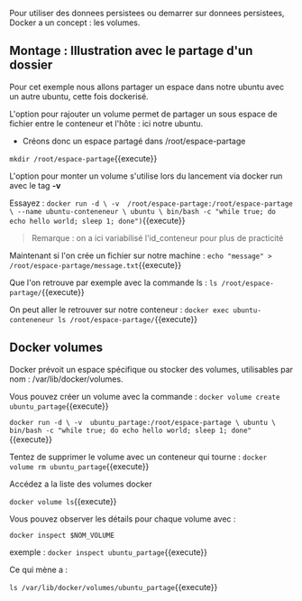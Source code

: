 Pour utiliser des donnees persistees ou demarrer sur donnees persistees, Docker a un concept : les volumes.

## Montage : Illustration avec le partage d'un dossier 

Pour cet exemple nous allons partager un espace dans notre ubuntu avec un autre ubuntu, cette fois dockerisé.

L'option pour rajouter un volume permet de partager un sous espace de fichier entre le conteneur et l'hôte : ici notre ubuntu.

- Créons donc un espace partagé dans /root/espace-partage

`
mkdir /root/espace-partage
`{{execute}}

L'option pour monter un volume s'utilise lors du lancement via docker run avec le tag **-v**

Essayez :
`
docker run -d \
-v  /root/espace-partage:/root/espace-partage \
--name ubuntu-conteneneur \
ubuntu \
bin/bash -c "while true; do echo hello world; sleep 1; done")
`{{execute}}

> Remarque : on a ici variabilisé l'id_conteneur pour plus de practicité


Maintenant si l'on crée un fichier sur notre machine :
`
echo "message" > /root/espace-partage/message.txt
`{{execute}}

Que l'on retrouve par exemple avec la commande ls :
`
ls /root/espace-partage/
`{{execute}}

On peut aller le retrouver sur notre conteneur :
`
docker exec ubuntu-conteneneur ls /root/espace-partage/
`{{execute}}

## Docker volumes

Docker prévoit un espace spécifique ou stocker des volumes, utilisables par nom : /var/lib/docker/volumes.

Vous pouvez créer un volume avec la commande : 
`
 docker volume create ubuntu_partage
`{{execute}}

`
docker run -d \
-v  ubuntu_partage:/root/espace-partage \
ubuntu \
bin/bash -c "while true; do echo hello world; sleep 1; done"
`{{execute}}

Tentez de supprimer le volume avec un conteneur qui tourne : 
`
docker volume rm ubuntu_partage
`{{execute}}

Accédez a la liste des volumes docker

`
docker volume ls
`{{execute}}



Vous pouvez observer les détails pour chaque volume avec :

`
docker inspect $NOM_VOLUME
`

exemple :
`
docker inspect ubuntu_partage
`{{execute}}

Ce qui mène a : 

`
ls /var/lib/docker/volumes/ubuntu_partage
`{{execute}}


